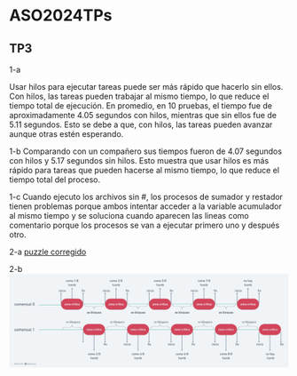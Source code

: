 # ASO2024TPs

## TP3
1-a

Usar hilos para ejecutar tareas puede ser más rápido que hacerlo sin ellos. Con hilos, las tareas pueden trabajar al mismo tiempo, lo que reduce el tiempo total de ejecución. En promedio, en 10 pruebas, el tiempo fue de aproximadamente 4.05 segundos con hilos, mientras que sin ellos fue de 5.11 segundos. Esto se debe a que, con hilos, las tareas pueden avanzar aunque otras estén esperando.

1-b 
Comparando con un compañero sus tiempos fueron de 4.07 segundos con hilos y 5.17 segundos sin hilos.
Esto muestra que usar hilos es más rápido para tareas que pueden hacerse al mismo tiempo, lo que reduce el tiempo total del proceso.

1-c
Cuando ejecuto los archivos sin #, los procesos de sumador y restador tienen problemas porque ambos intentar acceder a la variable acumulador al mismo tiempo y se soluciona cuando aparecen las lineas como comentario porque los procesos se van a  ejecutar primero uno y después otro.

2-a
<a href="./TP3/puzzlecorregido.c">puzzle corregido</a>

2-b
<img src="./TP3/WhatsApp Image 2024-05-14 at 12.17.36.jpeg" alt="">
